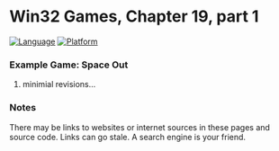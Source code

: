 # Win32 Games, Chapter 19, part 1
[![Language](https://img.shields.io/badge/Language%20-C++-blue.svg)](https://github.com/GeorgePimpleton/Win32-games/)
[![Platform](https://img.shields.io/badge/Platform%20-Win32-blue.svg)](https://github.com/GeorgePimpleton/Win32-games/)
### Example Game: Space Out

1. minimial revisions...

### Notes
There may be links to websites or internet sources in these pages and source code. Links can go stale. A search engine is your friend.
